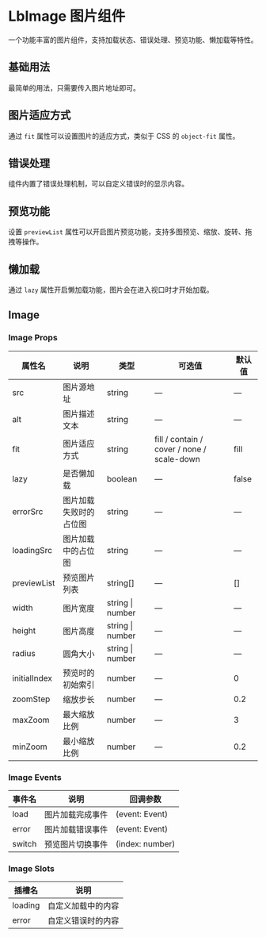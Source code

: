 # LbImage 图片组件

一个功能丰富的图片组件，支持加载状态、错误处理、预览功能、懒加载等特性。

## 基础用法

最简单的用法，只需要传入图片地址即可。

<preview path="./demos/BasicUsage.vue" />

## 图片适应方式

通过 `fit` 属性可以设置图片的适应方式，类似于 CSS 的 `object-fit` 属性。

<preview path="./demos/FitTypes.vue" />

## 错误处理

组件内置了错误处理机制，可以自定义错误时的显示内容。

<preview path="./demos/Error.vue" />

## 预览功能

设置 `previewList` 属性可以开启图片预览功能，支持多图预览、缩放、旋转、拖拽等操作。

<preview path="./demos/Preview.vue" />

## 懒加载

通过 `lazy` 属性开启懒加载功能，图片会在进入视口时才开始加载。

<preview path="./demos/LazyLoad.vue" />

## Image 
### Image Props

| 属性名       | 说明                   | 类型                                                    | 可选值                                     | 默认值 |
| ------------ | ---------------------- | ------------------------------------------------------- | ------------------------------------------ | ------ |
| src          | 图片源地址             | string                                                  | —                                          | —      |
| alt          | 图片描述文本           | string                                                  | —                                          | —      |
| fit          | 图片适应方式           | string                                                  | fill / contain / cover / none / scale-down | fill   |
| lazy         | 是否懒加载             | boolean                                                 | —                                          | false  |
| errorSrc     | 图片加载失败时的占位图 | string                                                  | —                                          | —      |
| loadingSrc   | 图片加载中的占位图     | string                                                  | —                                          | —      |
| previewList  | 预览图片列表           | string[]                                                | —                                          | []     |
| width        | 图片宽度               | string \| number                                        | —                                          | —      |
| height       | 图片高度               | string \| number                                        | —                                          | —      |
| radius       | 圆角大小               | string \| number                                        | —                                          | —      |
| initialIndex | 预览时的初始索引       | number                                                  | —                                          | 0      |
| zoomStep     | 缩放步长               | number                                                  | —                                          | 0.2    |
| maxZoom      | 最大缩放比例           | number                                                  | —                                          | 3      |
| minZoom      | 最小缩放比例           | number                                                  | —                                          | 0.2    |

### Image Events

| 事件名 | 说明             | 回调参数       |
| ------ | ---------------- | -------------- |
| load   | 图片加载完成事件 | (event: Event) |
| error  | 图片加载错误事件 | (event: Event) |
| switch | 预览图片切换事件 | (index: number) |

### Image Slots

| 插槽名  | 说明               |
| ------- | ------------------ |
| loading | 自定义加载中的内容 |
| error   | 自定义错误时的内容 |
